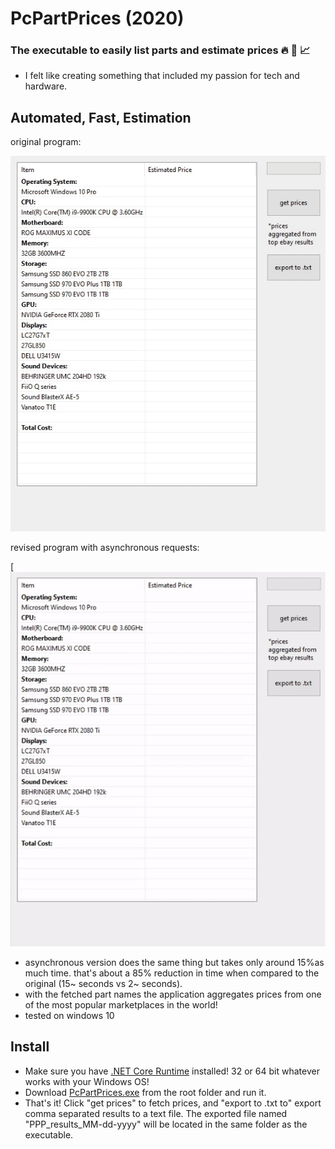 # 																PcPartPrices (2020)

### The executable to easily list parts and estimate prices  🔥 🧻 📈



- I felt like creating something that included my passion for tech and hardware.

## Automated, Fast, Estimation

original program:

[![PcPartPrices Demo](ppp.gif)](#)



revised program with asynchronous requests:

[![PcPartPrices Demo](ppp_async.gif)



- asynchronous version does the same thing but takes only around 15%as much time. that's about a 85% reduction in time when compared to the original (15~ seconds vs 2~ seconds). 
- with the fetched part names the application aggregates prices from one of the most popular marketplaces in the world!
- tested on windows 10

## Install

* Make sure you have [.NET Core Runtime](https://dotnet.microsoft.com/download/dotnet-core/current/runtime) installed! 32 or 64 bit whatever works with your Windows OS!
* Download [PcPartPrices.exe](https://github.com/nkinlui/pcpartprices/blob/master/PcPartPrices.exe) from the root folder and run it.
* That's it! Click "get prices" to fetch prices, and "export to .txt to" export comma separated results to a text file. The exported file named "PPP_results_MM-dd-yyyy" will be located in the same folder as the executable.


